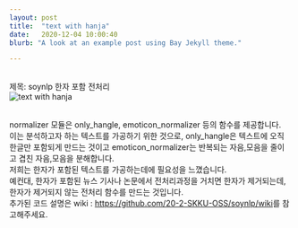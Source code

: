 ```yaml
---
layout: post
title:  "text with hanja"
date:   2020-12-04 10:00:40
blurb: "A look at an example post using Bay Jekyll theme."

---
```

<br />
제목: soynlp 한자 포함 전처리
<br />
<img src="{{ "/assets/img/text with hanja.jpg" | absolute_url }}" alt="text with hanja" class="post-pic"/>
<br />
<br />

normalizer 모듈은 only_hangle, emoticon_normalizer 등의 함수를 제공합니다. 
<br />
이는 분석하고자 하는 텍스트를 가공하기 위한 것으로, only_hangle은 텍스트에 오직 한글만 포함되게 만드는 것이고
emoticon_normalizer는 반복되는 자음,모음을 줄이고 겹친 자음,모음을 분해합니다.
<br />
저희는 한자가 포함된 텍스트를 가공하는데에 필요성을 느꼈습니다. 
<br />
예컨대, 한자가 포함된 뉴스 기사나 논문에서 전처리과정을 거치면 한자가 제거되는데, 한자가 제거되지 않는 전처리 함수를 만드는 것입니다.
<br />
추가된 코드 설명은 wiki : <https://github.com/20-2-SKKU-OSS/soynlp/wiki>를 참고해주세요.
